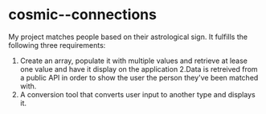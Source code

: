 # cosmic--connections
My project matches people based on their astrological sign. It fulfills the following three requirements: 
1. Create an array, populate it with multiple values and retrieve at lease one value and have it display on the application 
2.Data is retreived from a public API in order to show the user the person they've been matched with. 
3. A conversion tool that converts user input to another type and displays it. 
